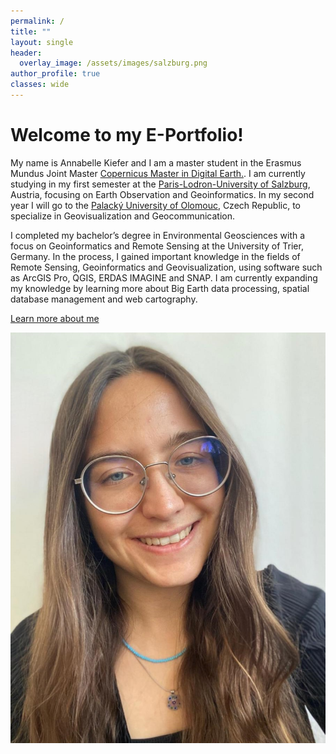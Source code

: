 ```yaml
---
permalink: /
title: ""
layout: single
header:
  overlay_image: /assets/images/salzburg.png
author_profile: true
classes: wide
---
```


<div class="home-content">
  <div class="text-container">
    <h1>Welcome to my E-Portfolio!</h1>
    <p>My name is Annabelle Kiefer and I am a master student in the Erasmus Mundus Joint Master <a href="https://master-cde.eu/" target="_blank" rel="noopener noreferrer">Copernicus Master in Digital Earth.</a>. I am currently studying in my first semester at the <a href="https://www.plus.ac.at/" target="_blank" rel="noopener noreferrer">Paris-Lodron-University of Salzburg</a>, Austria, focusing on Earth Observation and Geoinformatics. In my second year I will go to the <a href="https://www.upol.cz/en/" target="_blank" rel="noopener noreferrer">Palacký University of Olomouc</a>, Czech Republic, to specialize in Geovisualization and Geocommunication.</p>
    <p>I completed my bachelor’s degree in Environmental Geosciences with a focus on Geoinformatics and Remote Sensing at the University of Trier, Germany. In the process, I gained important knowledge in the fields of Remote Sensing, Geoinformatics and Geovisualization, using software such as ArcGIS Pro, QGIS, ERDAS IMAGINE and SNAP. I am currently expanding my knowledge by learning more about Big Earth data processing, spatial database management and web cartography.</p>
    <p>
      <a href="assets/docs/CV_Annabelle_Kiefer.pdf" class="btn--primary" target="_blank" rel="noopener noreferrer">Learn more about me</a>
    </p>
  </div>

  <div class="image-container">
    <img src="assets/images/Profilfoto.jpg" alt="Author Image">
  </div>
</div>
